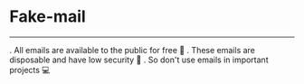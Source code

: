 # Fake-mail
<hr>
. All emails are available to the public for free 🎫
. These emails are disposable and have low security 🔐
. So don't use emails in important projects 💻
